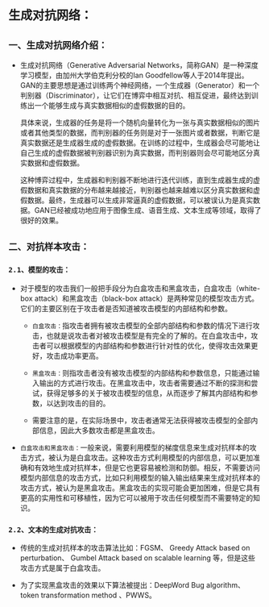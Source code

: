 # `生成对抗网络：`


## `一、生成对抗网络介绍：`

* 生成对抗网络（Generative Adversarial Networks，简称GAN）是一种深度学习模型，由加州大学伯克利分校的Ian Goodfellow等人于2014年提出。GAN的主要思想是通过训练两个神经网络，一个生成器（Generator）和一个判别器（Discriminator），让它们在博弈中相互对抗、相互促进，最终达到训练出一个能够生成与真实数据相似的虚假数据的目的。

    具体来说，生成器的任务是将一个随机向量转化为一张与真实数据相似的图片或者其他类型的数据，而判别器的任务则是对于一张图片或者数据，判断它是真实数据还是生成器生成的虚假数据。在训练的过程中，生成器会尽可能地让自己生成的虚假数据被判别器识别为真实数据，而判别器则会尽可能地区分真实数据和虚假数据。

    这种博弈过程中，生成器和判别器不断地进行迭代训练，直到生成器生成的虚假数据和真实数据的分布越来越接近，判别器也越来越难以区分真实数据和虚假数据。最终，生成器可以生成非常逼真的虚假数据，可以被误认为是真实数据。GAN已经被成功地应用于图像生成、语音生成、文本生成等领域，取得了很好的效果。


## `二、对抗样本攻击：`


### `2.1、模型的攻击：`
  
* 对于模型的攻击我们一般把手段分为白盒攻击和黑盒攻击，白盒攻击（white-box attack）和黑盒攻击（black-box attack）是两种常见的模型攻击方式。它们的主要区别在于攻击者是否知道被攻击模型的内部结构和参数。

    * `白盒攻击：`指攻击者拥有被攻击模型的全部内部结构和参数的情况下进行攻击，也就是说攻击者对被攻击模型是有完全的了解的。在白盒攻击中，攻击者可以根据模型的内部结构和参数进行针对性的优化，使得攻击效果更好，攻击成功率更高。

    * `黑盒攻击：`则指攻击者没有被攻击模型的内部结构和参数信息，只能通过输入输出的方式进行攻击。在黑盒攻击中，攻击者需要通过不断的探测和尝试，获得足够多的关于被攻击模型的信息，从而逐步了解其内部结构和参数，以达到攻击的目的。

    * 需要注意的是，在实际场景中，攻击者通常无法获得被攻击模型的全部内部信息，因此大多数攻击都是黑盒攻击。

* `白盒攻击和黑盒攻击：`一般来说，需要利用模型的梯度信息来生成对抗样本的攻击方式，被认为是白盒攻击。这种攻击方式利用模型的内部信息，可以更加准确和有效地生成对抗样本，但是它也更容易被检测和防御。相反，不需要访问模型内部信息的攻击方式，比如只利用模型的输入输出结果来生成对抗样本的攻击方式，被认为是黑盒攻击。黑盒攻击的实现可能会更加困难，但是它具有更高的实用性和可移植性，因为它可以被用于攻击任何模型而不需要特定的知识。


### `2.2、文本的生成对抗攻击：`

* 传统的生成对抗样本的攻击算法比如：FGSM、 Greedy Attack based on perturbation、 Gumbel Attack based on scalable learning 等，但是这些攻击方式是属于白盒攻击。

* 为了实现黑盒攻击的效果以下算法被提出：DeepWord Bug algorithm、 token transformation method 、PWWS。





